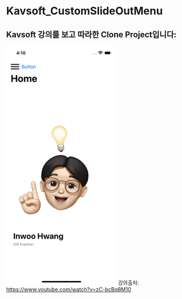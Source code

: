 # Kavsoft_CustomSlideOutMenu
Kavsoft 강의를 보고 따라한 Clone Project입니다:
---
![Simulator Screen Recording - iPhone 12 Pro - 2022-07-22 at 16.10.50](https://raw.githubusercontent.com/inwoodev/uploadedImages/uploadedFiles/20220722161208.gif)
강의출처: https://www.youtube.com/watch?v=zC-bcBq8M10
